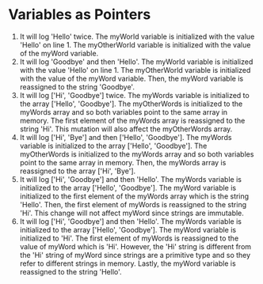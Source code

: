 # Variables as Pointers

1. It will log 'Hello' twice. The myWorld variable is initialized with the value 'Hello' on line 1. The myOtherWorld variable is initialized with the value of the myWord variable.
2. It will log 'Goodbye' and then 'Hello'. The myWorld variable is initialized with the value 'Hello' on line 1. The myOtherWorld variable is initialized with the value of the myWord variable. Then, the myWord variable is reassigned to the string 'Goodbye'.
3. It will log ['Hi', 'Goodbye'] twice. The myWords variable is initialized to the array ['Hello', 'Goodbye']. The myOtherWords is initialized to the myWords array and so both variables point to the same array in memory. The first element of the myWords array is reassigned to the string 'Hi'. This mutation will also affect the myOtherWords array.
4. It will log ['Hi', 'Bye'] and then ['Hello', 'Goodbye']. The myWords variable is initialized to the array ['Hello', 'Goodbye']. The myOtherWords is initialized to the myWords array and so both variables point to the same array in memory. Then, the myWords array is reassigned to the array ['Hi', 'Bye'].
5. It will log ['Hi', 'Goodbye'] and then 'Hello'. The myWords variable is initialized to the array ['Hello', 'Goodbye']. The myWord variable is initialized to the first element of the myWords array which is the string 'Hello'. Then, the first element of myWords is reassigned to the string 'Hi'. This change will not affect myWord since strings are immutable.
6. It will log ['Hi', 'Goodbye'] and then 'Hello'. The myWords variable is initialized to the array ['Hello', 'Goodbye']. The myWord variable is initialized to 'Hi'. The first element of myWords is reassigned to the value of myWord which is 'Hi'. However, the 'Hi' string is different from the 'Hi' string of myWord since strings are a primitive type and so they refer to different strings in memory. Lastly, the myWord variable is reassigned to the string 'Hello'.
